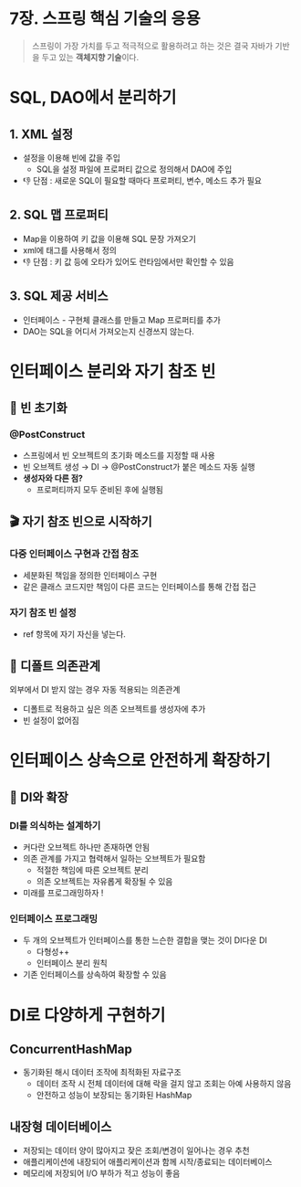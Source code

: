 # 7장. 스프링 핵심 기술의 응용

> 스프링이 가장 가치를 두고 적극적으로 활용하려고 하는 것은 결국 자바가 기반을 두고 있는 **객체지향 기술**이다.
> 

# SQL, DAO에서 분리하기

## 1. XML 설정

- 설정을 이용해 빈에 값을 주입
    - SQL을 설정 파일에 프로퍼티 값으로 정의해서 DAO에 주입
- 👎 단점 : 새로운 SQL이 필요할 때마다 프로퍼티, 변수, 메소드 추가 필요

## 2. SQL 맵 프로퍼티

- Map을 이용하여 키 값을 이용해 SQL 문장 가져오기
- xml에 <map> 태그를 사용해서 정의
- 👎 단점 : 키 값 등에 오타가 있어도 런타임에서만 확인할 수 있음

## 3. SQL 제공 서비스

- 인터페이스 - 구현체 클래스를 만들고 Map 프로퍼티를 추가
- DAO는 SQL을 어디서 가져오는지 신경쓰지 않는다.

# 인터페이스 분리와 자기 참조 빈

## 🌱 빈 초기화

### @PostConstruct

- 스프링에서 빈 오브젝트의 초기화 메소드를 지정할 때 사용
- 빈 오브젝트 생성 → DI → @PostConstruct가 붙은 메소드 자동 실행
- **생성자와 다른 점?**
    - 프로퍼티까지 모두 준비된 후에 실행됨

## 🎬 자기 참조 빈으로 시작하기

### 다중 인터페이스 구현과 간접 참조

- 세분화된 책임을 정의한 인터페이스 구현
- 같은 클래스 코드지만 책임이 다른 코드는 인터페이스를 통해 간접 접근

### 자기 참조 빈 설정

- ref 항목에 자기 자신을 넣는다.

## 👯 디폴트 의존관계

외부에서 DI 받지 않는 경우 자동 적용되는 의존관계

- 디폴트로 적용하고 싶은 의존 오브젝트를 생성자에 추가
- 빈 설정이 없어짐

# 인터페이스 상속으로 안전하게 확장하기

## 📣 DI와 확장

### DI를 의식하는 설계하기

- 커다란 오브젝트 하나만 존재하면 안됨
- 의존 관계를 가지고 협력해서 일하는 오브젝트가 필요함
    - 적절한 책임에 따른 오브젝트 분리
    - 의존 오브젝트는 자유롭게 확장될 수 있음
- 미래를 프로그래밍하자 !

### 인터페이스 프로그래밍

- 두 개의 오브젝트가 인터페이스를 통한 느슨한 결합을 맺는 것이 DI다운 DI
    - 다형성++
    - 인터페이스 분리 원칙
- 기존 인터페이스를 상속하여 확장할 수 있음

# DI로 다양하게 구현하기

## ConcurrentHashMap

- 동기화된 해시 데이터 조작에 최적화된 자료구조
    - 데이터 조작 시 전체 데이터에 대해 락을 걸지 않고 조회는 아예 사용하지 않음
    - 안전하고 성능이 보장되는 동기화된 HashMap

## 내장형 데이터베이스

- 저장되는 데이터 양이 많아지고 잦은 조회/변경이 일어나는 경우 추천
- 애플리케이션에 내장되어 애플리케이션과 함께 시작/종료되는 데이터베이스
- 메모리에 저장되어 I/O 부하가 적고 성능이 좋음
